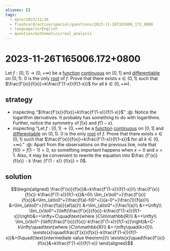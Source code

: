 ```yaml
---
aliases: []
tags:
  - date/2023/11/26
  - flashcard/active/special/questions/2023-11-26T165006_172_0800
  - language/in/English
  - question/mathematics/real_analysis
---
```


# 2023-11-26T165006.172+0800

Let $f:[0,1]\to[0,+\infty)$ be a [function](../../general/function%20(mathematics).md) [continuous](../../general/continuous%20function.md) on $[0,1]$ and [differentiable](../../general/differentiable%20function.md) on $(0,1)$. 0 is the only [root](../../general/zero%20of%20a%20function.md) of $f$. Prove that there exists $x\in(0,1)$ such that $\frac{f'(x)}{f(x)}=k\frac{f'(1-x)}{f(1-x)}$ for all $k\in(0,+\infty)$.

## strategy

- inspecting "$\frac{f'(x)}{f(x)}=k\frac{f'(1-x)}{f(1-x)}$" :@: Notice the logarithm derivatives. It probably has something to do with logarithms. Further, notice the symmetry of $f(x)$ and $f(1 - x)$. <!--SR:!2025-05-21,225,312-->
- inspecting "Let $f:[0,1]\to[0,+\infty)$ be a [function](../../general/function%20(mathematics).md) [continuous](../../general/continuous%20function.md) on $[0,1]$ and [differentiable](../../general/differentiable%20function.md) on $(0,1)$. 0 is the only [root](../../general/zero%20of%20a%20function.md) of $f$. Prove that there exists $x\in(0,1)$ such that $\frac{f'(x)}{f(x)}=k\frac{f'(1-x)}{f(1-x)}$ for all $k\in(0,+\infty)$." :@: Apart from the observations on the previous line, note that $f(0) = f(1 - 1) = 0$, so something important happens when $x = 0$ and $x = 1$. Also, it may be convenient to rewrite the equation into $\frac {f'(x)} {f(x)} - k \frac {f'(1 - x)} {f(x)} = 0$. <!--SR:!2025-07-16,92,250-->

## solution

$$\begin{aligned}
\frac{f'(x)}{f(x)}&=k\frac{f'(1-x)}{f(1-x)}\\
\frac{f'(x)}{f(x)}-k\frac{f'(1-x)}{f(1-x)}&=0\\
\lim_{x\to0^+}\frac{f'(x)}{f(x)}&=\lim_{a\to0^+}\frac{f(a)-f(0^+)}{a-0^+}\frac{1}{f(a)}\\
&=\lim_{a\to0^+}\frac{f(a)}{af(a)}\\
&=\lim_{a\to0^+}\frac1{a}\\
&=+\infty\\
\lim_{x\to0^+}\left(\frac{f'(x)}{f(x)}-k\frac{f'(1-x)}{f(1-x)}\right)&=+\infty+C\quad\text{where }C\in\mathbb{R}\\
&=+\infty\\
\lim_{x\to1^-}\left(\frac{f'(x)}{f(x)}-k\frac{f'(1-x)}{f(1-x)}\right)&=C-k\infty\quad\text{where }C\in\mathbb{R}\\
&=-\infty\quad(k>0)\\
\exists{x}\quad\frac{f'(x)}{f(x)}-k\frac{f'(1-x)}{f(1-x)}&=0\quad(\text{intermediate value theorem})\\
\exists{x}\quad\frac{f'(x)}{f(x)}&=k\frac{f'(1-x)}{f(1-x)}
\end{aligned}$$
